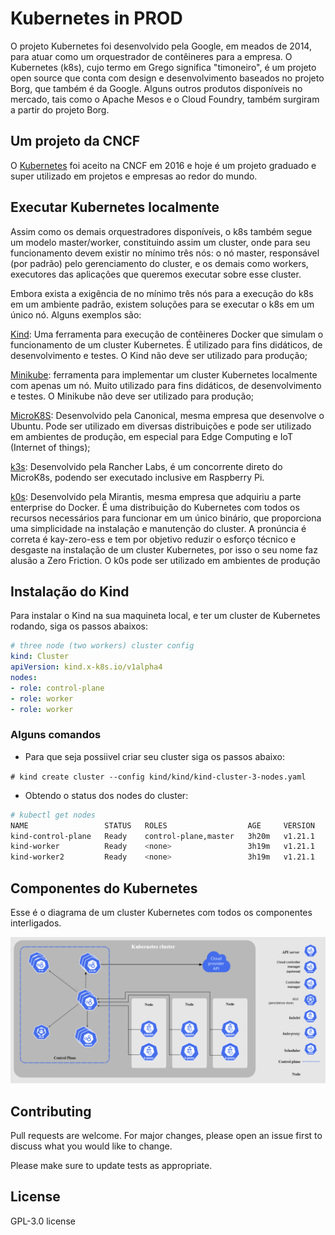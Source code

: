 # Kubernetes in PROD

O projeto Kubernetes foi desenvolvido pela Google, em meados de 2014, para atuar como um orquestrador de contêineres para a empresa. O Kubernetes (k8s), cujo termo em Grego significa "timoneiro", é um projeto open source que conta com design e desenvolvimento baseados no projeto Borg, que também é da Google. Alguns outros produtos disponíveis no mercado, tais como o Apache Mesos e o Cloud Foundry, também surgiram a partir do projeto Borg.

## Um projeto da CNCF
O [Kubernetes](https://www.cncf.io/projects/kubernetes/) foi aceito na CNCF em 2016 e hoje é um projeto graduado e super utilizado em projetos e empresas ao redor do mundo.

## Executar Kubernetes localmente

Assim como os demais orquestradores disponíveis, o k8s também segue um modelo master/worker, constituindo assim um cluster, onde para seu funcionamento devem existir no mínimo três nós: o nó master, responsável (por padrão) pelo gerenciamento do cluster, e os demais como workers, executores das aplicações que queremos executar sobre esse cluster.

Embora exista a exigência de no mínimo três nós para a execução do k8s em um ambiente padrão, existem soluções para se executar o k8s em um único nó. Alguns exemplos são:

[Kind](https://kind.sigs.k8s.io/): Uma ferramenta para execução de contêineres Docker que simulam o funcionamento de um cluster Kubernetes. É utilizado para fins didáticos, de desenvolvimento e testes. O Kind não deve ser utilizado para produção;

[Minikube](https://minikube.sigs.k8s.io/docs/start/): ferramenta para implementar um cluster Kubernetes localmente com apenas um nó. Muito utilizado para fins didáticos, de desenvolvimento e testes. O Minikube não deve ser utilizado para produção;

[MicroK8S](https://microk8s.io/): Desenvolvido pela Canonical, mesma empresa que desenvolve o Ubuntu. Pode ser utilizado em diversas distribuições e pode ser utilizado em ambientes de produção, em especial para Edge Computing e IoT (Internet of things);

[k3s](https://k3s.io/): Desenvolvido pela Rancher Labs, é um concorrente direto do MicroK8s, podendo ser executado inclusive em Raspberry Pi.

[k0s](https://k0sproject.io/): Desenvolvido pela Mirantis, mesma empresa que adquiriu a parte enterprise do Docker. É uma distribuição do Kubernetes com todos os recursos necessários para funcionar em um único binário, que proporciona uma simplicidade na instalação e manutenção do cluster. A pronúncia é correta é kay-zero-ess e tem por objetivo reduzir o esforço técnico e desgaste na instalação de um cluster Kubernetes, por isso o seu nome faz alusão a Zero Friction. O k0s pode ser utilizado em ambientes de produção


## Instalação do Kind
Para instalar o Kind na sua maquineta local, e ter um cluster de Kubernetes rodando, siga os passos abaixos:

```yml
# three node (two workers) cluster config
kind: Cluster
apiVersion: kind.x-k8s.io/v1alpha4
nodes:
- role: control-plane
- role: worker
- role: worker
```

### Alguns comandos
- Para que seja possiivel criar seu cluster siga os passos abaixo:

`# kind create cluster --config kind/kind/kind-cluster-3-nodes.yaml`

- Obtendo o status dos nodes do cluster:

```bash
# kubectl get nodes
NAME                 STATUS   ROLES                  AGE     VERSION
kind-control-plane   Ready    control-plane,master   3h20m   v1.21.1
kind-worker          Ready    <none>                 3h19m   v1.21.1
kind-worker2         Ready    <none>                 3h19m   v1.21.1
```

## Componentes do Kubernetes

Esse é o diagrama de um cluster Kubernetes com todos os componentes interligados.

![k8s-cluster](images/k8sss.png)

## Contributing
Pull requests are welcome. For major changes, please open an issue first to discuss what you would like to change.

Please make sure to update tests as appropriate.

## License
GPL-3.0 license
